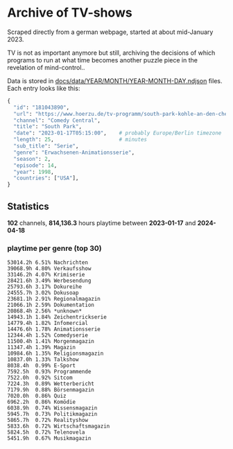 # Archive of TV-shows

Scraped directly from a german webpage, started at about mid-January 2023.

TV is not as important anymore but still, archiving the decisions of which programs to run at what time
becomes another puzzle piece in the revelation of mind-control.. 

Data is stored in [docs/data/YEAR/MONTH/YEAR-MONTH-DAY.ndjson](docs/data/) files. 
Each entry looks like this:

```python
{
  "id": "181043890", 
  "url": "https://www.hoerzu.de/tv-programm/south-park-kohle-an-den-chefkoch/bid_181043890/", 
  "channel": "Comedy Central", 
  "title": "South Park", 
  "date": "2023-01-17T05:15:00",    # probably Europe/Berlin timezone 
  "length": 25,                     # minutes 
  "sub_title": "Serie", 
  "genre": "Erwachsenen-Animationsserie", 
  "season": 2, 
  "episode": 14, 
  "year": 1998, 
  "countries": ["USA"],
}
```

## Statistics

**102** channels, **814,136.3** hours playtime between **2023-01-17** and **2024-04-18**


### playtime per genre (top 30)

    53014.2h 6.51% Nachrichten
    39068.9h 4.80% Verkaufsshow
    33146.2h 4.07% Krimiserie
    28421.6h 3.49% Werbesendung
    25793.6h 3.17% Dokureihe
    24555.7h 3.02% Dokusoap
    23681.1h 2.91% Regionalmagazin
    21066.1h 2.59% Dokumentation
    20868.4h 2.56% *unknown*
    14943.1h 1.84% Zeichentrickserie
    14779.4h 1.82% Infomercial
    14476.6h 1.78% Animationsserie
    12344.4h 1.52% Comedyserie
    11500.4h 1.41% Morgenmagazin
    11347.4h 1.39% Magazin
    10984.6h 1.35% Religionsmagazin
    10837.0h 1.33% Talkshow
    8038.4h  0.99% E-Sport
    7592.5h  0.93% Programmende
    7522.0h  0.92% Sitcom
    7224.3h  0.89% Wetterbericht
    7179.9h  0.88% Börsenmagazin
    7020.0h  0.86% Quiz
    6962.2h  0.86% Komödie
    6038.9h  0.74% Wissensmagazin
    5945.7h  0.73% Politikmagazin
    5865.7h  0.72% Realityshow
    5833.6h  0.72% Wirtschaftsmagazin
    5824.5h  0.72% Telenovela
    5451.9h  0.67% Musikmagazin
